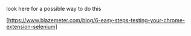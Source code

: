 look here for a possible way to do this

[https://www.blazemeter.com/blog/6-easy-steps-testing-your-chrome-extension-selenium]

